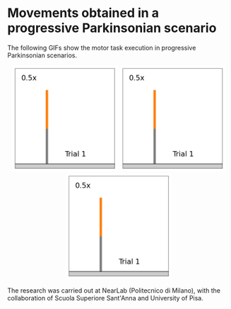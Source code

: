 # Movements obtained in a progressive Parkinsonian scenario
The following GIFs show the motor task execution in progressive Parkinsonian scenarios.

<p align="center">
  <img src="https://github.com/marcobiasizzo/multiarea_PD_motortask/blob/main/videos/joint_motion_sel_-0.1.gif" width="240" height="240" /> <img src="https://github.com/marcobiasizzo/multiarea_PD_motortask/blob/main/videos/joint_motion_sel_-0.2.gif" width="240" height="240" /> <img src="https://github.com/marcobiasizzo/multiarea_PD_motortask/blob/main/videos/joint_motion_sel_-0.4.gif" width="240" height="240" />
</p>

The research was carried out at NearLab (Politecnico di Milano), with the collaboration of Scuola Superiore Sant'Anna and University of Pisa.

